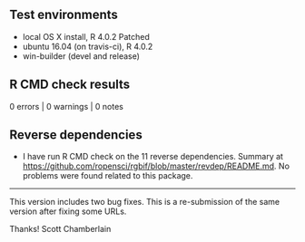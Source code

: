 ## Test environments

* local OS X install, R 4.0.2 Patched
* ubuntu 16.04 (on travis-ci), R 4.0.2
* win-builder (devel and release)

## R CMD check results

0 errors | 0 warnings | 0 notes

## Reverse dependencies

* I have run R CMD check on the 11 reverse dependencies. Summary at <https://github.com/ropensci/rgbif/blob/master/revdep/README.md>. No problems were found related to this package.

--------

This version includes two bug fixes. This is a re-submission of the same version after fixing some URLs.

Thanks!
Scott Chamberlain
